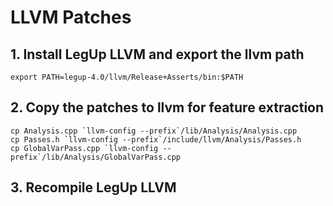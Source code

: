 # LLVM Patches

## 1. Install LegUp LLVM and export the llvm path

```
export PATH=legup-4.0/llvm/Release+Asserts/bin:$PATH
```

## 2. Copy the patches to llvm for feature extraction
```
cp Analysis.cpp `llvm-config --prefix`/lib/Analysis/Analysis.cpp
cp Passes.h `llvm-config --prefix`/include/llvm/Analysis/Passes.h
cp GlobalVarPass.cpp `llvm-config --prefix`/lib/Analysis/GlobalVarPass.cpp
```      

## 3. Recompile LegUp LLVM
